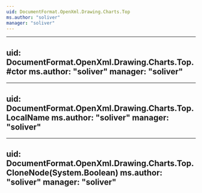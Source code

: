 ```yaml
---
uid: DocumentFormat.OpenXml.Drawing.Charts.Top
ms.author: "soliver"
manager: "soliver"
---
```


---
uid: DocumentFormat.OpenXml.Drawing.Charts.Top.#ctor
ms.author: "soliver"
manager: "soliver"
---

---
uid: DocumentFormat.OpenXml.Drawing.Charts.Top.LocalName
ms.author: "soliver"
manager: "soliver"
---

---
uid: DocumentFormat.OpenXml.Drawing.Charts.Top.CloneNode(System.Boolean)
ms.author: "soliver"
manager: "soliver"
---
